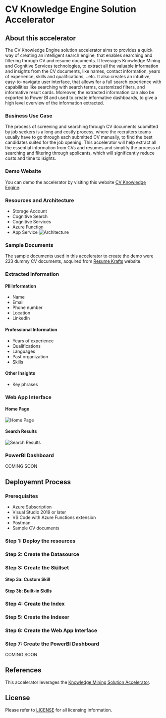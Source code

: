 # CV Knowledge Engine Solution Accelerator

## About this accelerator
The CV Knowledge Engine solution accelerator aims to provides a quick way of creating an intelligent search engine, that enables searching and filtering through CV and resume documents. It leverages Knowledge Mining and Cognitive Services technologies, to extract all the valuable information and insights from the CV documents, like names, contact information, years of experience, skills and qualifications, ..etc. It also creates an intuitive, easy-to-navigate user interface, that allows for a full search experience with capabilities like searching with search terms, customized filters, and informative result cards. Moreover, the extracted information can also be exported to Power BI and used to create informative dashboards, to give a high level overview of the information extracted. 

### Business Use Case 
The process of screening and searching through CV documents submitted by job seekers is a long and costly process, where the recruiters teams usually have to go through each submitted CV manually, to find the best candidates suited for the job opening. This accelerator will help extract all the essential information from CVs and resumes and simplify the process of searching and filtering through applicants, which will significantly reduce costs and time to isights. 

### Demo Website
You can demo the accelerator by visiting this website [CV Knowledge Engine](https://cvknowledgeengine.azurewebsites.net/).

### Resources and Architecture 
- Storage Account 
- Cognitive Search 
- Cognitive Services
- Azure Function 
- App Service
![Architecture](https://user-images.githubusercontent.com/88718044/139073235-eb6b8b2c-3577-405e-b974-82bc951676dc.png)

### Sample Documents 
The sample documents used in this accelerator to create the demo were 223 dummy CV documents, acquired from [Resume Krafts](https://resumekraft.com/resume-examples/) website.

### Extracted Information 
#### PII Information
- Name 
- Email
- Phone number
- Location 
- LinkedIn 
#### Professional Information
- Years of experience
- Qualifications
- Languages
- Past organization 
- Skills 
#### Other Insights
- Key phrases

### Web App Interface
#### Home Page
![Home Page](https://user-images.githubusercontent.com/88718044/139071306-6595000e-a33c-4dca-85eb-ed6c475d66cf.jpeg)

#### Search Results
![Search Results](https://user-images.githubusercontent.com/88718044/139071348-131db6aa-f11b-4857-88b4-cbe61bae5fb6.jpeg)

### PowerBI Dashboard
COMING SOON

## Deployemnt Process

### Prerequisites
- Azure Subscription 
- Visual Studio 2019 or later
- VS Code with Azure Functions extension
- Postman
- Sample CV documents

### Step 1: Deploy the resources

### Step 2: Create the Datasource

### Step 3: Create the Skillset 
#### Step 3a: Custom Skill

#### Step 3b: Built-in Skills

### Step 4: Create the Index

### Step 5: Create the Indexer

### Step 6: Create the Web App Interface 

### Step 7: Create the PowerBI Dashboard
COMING SOON

## References 
This accelerator leverages the [Knowledge Mining Solution Accelerator](https://github.com/Azure-Samples/azure-search-knowledge-mining).

## License
Please refer to [LICENSE](https://github.com/AhmedAlmu/cv-knowledge-engine-accelerator/blob/main/LICENSE) for all licensing information.
